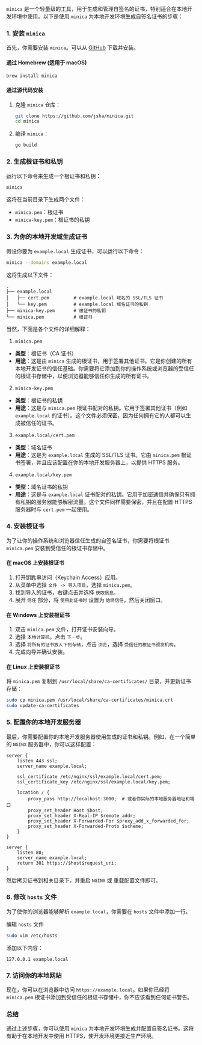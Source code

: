 
`minica` 是一个轻量级的工具，用于生成和管理自签名的证书，特别适合在本地开发环境中使用。以下是使用 `minica` 为本地开发环境生成自签名证书的步骤：

### 1. 安装 `minica`

首先，你需要安装 `minica`。可以从 [GitHub](https://github.com/jsha/minica) 下载并安装。

#### 通过 Homebrew (适用于 macOS)

```sh
brew install minica
```

#### 通过源代码安装

1. 克隆 `minica` 仓库：
    ```sh
    git clone https://github.com/jsha/minica.git
    cd minica
    ```

2. 编译 `minica`：
    ```sh
    go build
    ```

### 2. 生成根证书和私钥

运行以下命令来生成一个根证书和私钥：

```sh
minica
```

这将在当前目录下生成两个文件：

- `minica.pem`：根证书
- `minica-key.pem`：根证书的私钥

### 3. 为你的本地开发域生成证书

假设你要为 `example.local` 生成证书，可以运行以下命令：

```sh
minica --domains example.local
```

这将生成以下文件：

```shell
.
├── example.local
│   ├── cert.pem         # example.local 域名的 SSL/TLS 证书
│   └── key.pem          # example.local 域名证书的私钥
├── minica-key.pem       # 根证书的私钥
└── minica.pem           # 根证书
```



当然，下面是各个文件的详细解释：

1. `minica.pem`

- **类型**：根证书（CA 证书）
- **用途**：这是由 `minica` 生成的根证书，用于签署其他证书。它是你创建的所有本地开发证书的信任基础。你需要将它添加到你的操作系统或浏览器的受信任的根证书存储中，以便浏览器能够信任你生成的所有证书。



2. `minica-key.pem`

- **类型**：根证书的私钥
- **用途**：这是与 `minica.pem` 根证书配对的私钥。它用于签署其他证书（例如 `example.local` 的证书）。这个文件必须保密，因为任何拥有它的人都可以生成被信任的证书。



3. `example.local/cert.pem`

- **类型**：域名证书
- **用途**：这是为 `example.local` 生成的 SSL/TLS 证书。它由 `minica.pem` 根证书签署，并且应该配置在你的本地开发服务器上，以提供 HTTPS 服务。



4. `example.local/key.pem`

- **类型**：域名证书的私钥
- **用途**：这是与 `example.local` 证书配对的私钥。它用于加密通信并确保只有拥有私钥的服务器能够解密流量。这个文件同样需要保密，并且在配置 HTTPS 服务器时与 `cert.pem` 一起使用。



### 4. 安装根证书

为了让你的操作系统和浏览器信任生成的自签名证书，你需要将根证书 `minica.pem` 安装到受信任的根证书存储中。

#### 在 macOS 上安装根证书
1. 打开钥匙串访问（Keychain Access）应用。
2. 从菜单中选择 `文件 -> 导入项目`，选择 `minica.pem`。
3. 找到导入的证书，右键点击并选择 `获取信息`。
4. 展开 `信任` 部分，将 `使用此证书时` 设置为 `始终信任`，然后关闭窗口。

#### 在 Windows 上安装根证书
1. 双击 `minica.pem` 文件，打开证书安装向导。
2. 选择 `本地计算机`，点击 `下一步`。
3. 选择 `将所有的证书放入下列存储`，点击 `浏览`，选择 `受信任的根证书颁发机构`。
4. 完成向导并确认安装。

#### 在 Linux 上安装根证书
将 `minica.pem` 复制到 `/usr/local/share/ca-certificates/` 目录，并更新证书存储：

```sh
sudo cp minica.pem /usr/local/share/ca-certificates/minica.crt
sudo update-ca-certificates
```

### 5. 配置你的本地开发服务器

最后，你需要配置你的本地开发服务器使用生成的证书和私钥。例如，在一个简单的 `NGINX` 服务器中，你可以这样配置：

```shell
server {
    listen 443 ssl;
    server_name example.local;

    ssl_certificate /etc/nginx/ssl/example.local/cert.pem;
    ssl_certificate_key /etc/nginx/ssl/example.local/key.pem;

    location / {
        proxy_pass http://localhost:3000;  # 或者你实际的本地服务器地址和端口
        proxy_set_header Host $host;
        proxy_set_header X-Real-IP $remote_addr;
        proxy_set_header X-Forwarded-For $proxy_add_x_forwarded_for;
        proxy_set_header X-Forwarded-Proto $scheme;
    }
}

server {
    listen 80;
    server_name example.local;
    return 301 https://$host$request_uri;
}
```

然后拷贝证书到相关目录下，并重启 `NGINX` 或 重载配置文件即可。

### 6. 修改 `hosts` 文件

为了使你的浏览器能够解析 `example.local`，你需要在 `hosts` 文件中添加一行。

编辑 `hosts` 文件

```sh
sudo vim /etc/hosts
```

添加以下内容：
```
127.0.0.1 example.local
```

### 7. 访问你的本地网站

现在，你可以在浏览器中访问 `https://example.local`。如果你已经将 `minica.pem` 根证书添加到受信任的根证书存储中，你不应该看到任何证书警告。



### 总结

通过上述步骤，你可以使用 `minica` 为本地开发环境生成并配置自签名证书。这将有助于在本地开发中使用 HTTPS，使开发环境更接近生产环境。
